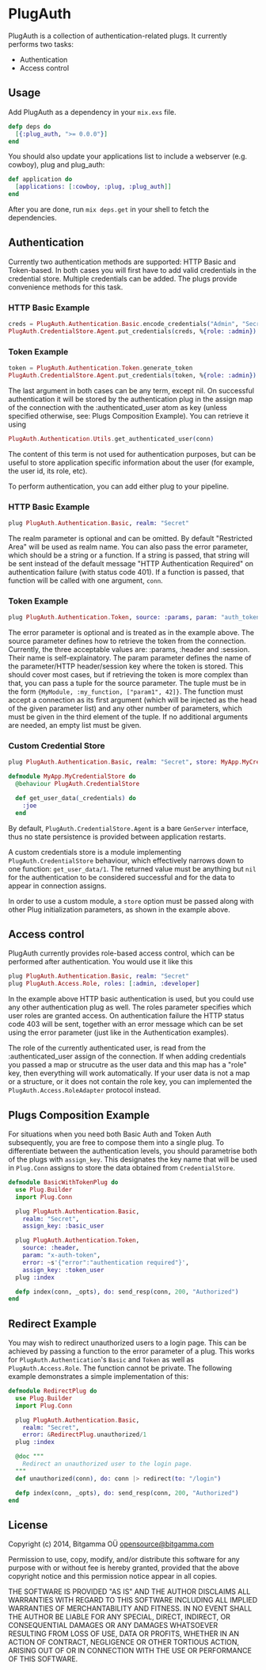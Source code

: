 # PlugAuth

PlugAuth is a collection of authentication-related plugs. It currently performs two tasks:

* Authentication
* Access control

## Usage

Add PlugAuth as a dependency in your `mix.exs` file.

```elixir
defp deps do
  [{:plug_auth, ">= 0.0.0"}]
end
```

You should also update your applications list to include a webserver (e.g. cowboy), plug and plug_auth:

```elixir
def application do
  [applications: [:cowboy, :plug, :plug_auth]]
end
```

After you are done, run `mix deps.get` in your shell to fetch the dependencies.

## Authentication

Currently two authentication methods are supported: HTTP Basic and Token-based. In both cases you will first have to add valid credentials in the credential store. Multiple credentials can be added. The plugs provide convenience methods for this task.

### HTTP Basic Example
```elixir
creds = PlugAuth.Authentication.Basic.encode_credentials("Admin", "SecretPass")
PlugAuth.CredentialStore.Agent.put_credentials(creds, %{role: :admin})
```

### Token Example
```elixir
token = PlugAuth.Authentication.Token.generate_token
PlugAuth.CredentialStore.Agent.put_credentials(token, %{role: :admin})
```

The last argument in both cases can be any term, except nil. On successful authentication it will be stored by the authentication plug in the assign map of the connection with the :authenticated_user atom as key
(unless specified otherwise, see: Plugs Composition Example). You can retrieve it using

```elixir
PlugAuth.Authentication.Utils.get_authenticated_user(conn)
```

The content of this term is not used for authentication purposes, but can be useful to store application specific information about the user (for example, the user id, its role, etc).

To perform authentication, you can add either plug to your pipeline.

### HTTP Basic Example
```elixir
plug PlugAuth.Authentication.Basic, realm: "Secret"
```
The realm parameter is optional and can be omitted. By default "Restricted Area" will be used as realm name. You can also pass the error parameter, which should be a string or a function. If a string is passed, that string will be sent instead of the default message "HTTP Authentication Required" on authentication failure (with status code 401). If a function is passed, that function will be called with one argument, `conn`.

### Token Example
```elixir
plug PlugAuth.Authentication.Token, source: :params, param: "auth_token", error: ~s'{"error":"authentication required"}'
```
The error parameter is optional and is treated as in the example above. The source parameter defines how to retrieve the token from the connection. Currently, the three acceptable values are: :params, :header and :session. Their name is self-explainatory. The param parameter defines the name of the parameter/HTTP header/session key where the token is stored. This should cover most cases, but if retrieving the token is more complex than that, you can pass a tuple for the source parameter. The tuple must be in the form `{MyModule, :my_function, ["param1", 42]}`. The function must accept a connection as its first argument (which will be injected as the head of the given parameter list) and any other number of parameters, which must be given in the third element of the tuple. If no additional arguments are needed, an empty list must be given.

### Custom Credential Store
```elixir
plug PlugAuth.Authentication.Basic, realm: "Secret", store: MyApp.MyCredentialStore
```

```elixir
defmodule MyApp.MyCredentialStore do
  @behaviour PlugAuth.CredentialStore

  def get_user_data(_credentials) do
    :joe
  end
```

By default, `PlugAuth.CredentialStore.Agent` is a bare `GenServer` interface, thus no
state persistence is provided between application restarts.

A custom credentials store is a module implementing `PlugAuth.CredentialStore`
behaviour, which effectively narrows down to one function: `get_user_data/1`.
The returned value must be anything but `nil` for the authentication to be
considered successful and for the data to appear in connection assigns.

In order to use a custom module, a `store` option must be passed along with
other Plug initialization parameters, as shown in the example above.

## Access control
PlugAuth currently provides role-based access control, which can be performed after authentication. You would use it like this

```elixir
plug PlugAuth.Authentication.Basic, realm: "Secret"
plug PlugAuth.Access.Role, roles: [:admin, :developer]
```

In the example above HTTP basic authentication is used, but you could use any other authentication plug as well. The roles parameter specifies which user roles are granted access. On authentication failure the HTTP status code 403 will be sent, together with an error message which can be set using the error parameter (just like in the Authentication examples).

The role of the currently authenticated user, is read from the :authenticated_user assign of the connection. If when adding credentials you passed a map or strucutre as the user data and this map has a "role" key, then everything will work automatically. If your user data is not a map or a structure, or it does not contain the role key, you can implemented the ```PlugAuth.Access.RoleAdapter``` protocol instead.

## Plugs Composition Example

For situations when you need both Basic Auth and Token Auth subsequently, you
are free to compose them into a single plug.
To differentiate between the authentication levels, you should parametrise
both of the plugs with `assign_key`. This designates the key name that will be used
in `Plug.Conn` assigns to store the data obtained from `CredentialStore`.

```elixir
defmodule BasicWithTokenPlug do
  use Plug.Builder
  import Plug.Conn

  plug PlugAuth.Authentication.Basic,
    realm: "Secret",
    assign_key: :basic_user

  plug PlugAuth.Authentication.Token,
    source: :header,
    param: "x-auth-token",
    error: ~s'{"error":"authentication required"}',
    assign_key: :token_user
  plug :index

  defp index(conn, _opts), do: send_resp(conn, 200, "Authorized")
end
```

## Redirect Example
You may wish to redirect unauthorized users to a login page. This can be achieved by passing a function to the error parameter of a plug. This works for `PlugAuth.Authentication`'s `Basic` and `Token` as well as `PlugAuth.Access.Role`. The function cannot be private. The following example demonstrates a simple implementation of this:

```elixir
defmodule RedirectPlug do
  use Plug.Builder
  import Plug.Conn

  plug PlugAuth.Authentication.Basic,
    realm: "Secret",
    error: &RedirectPlug.unauthorized/1
  plug :index

  @doc """
    Redirect an unauthorized user to the login page.
  """
  def unauthorized(conn), do: conn |> redirect(to: "/login")

  defp index(conn, _opts), do: send_resp(conn, 200, "Authorized")
end

```

## License
Copyright (c) 2014, Bitgamma OÜ <opensource@bitgamma.com>

Permission to use, copy, modify, and/or distribute this software for any
purpose with or without fee is hereby granted, provided that the above
copyright notice and this permission notice appear in all copies.

THE SOFTWARE IS PROVIDED "AS IS" AND THE AUTHOR DISCLAIMS ALL WARRANTIES
WITH REGARD TO THIS SOFTWARE INCLUDING ALL IMPLIED WARRANTIES OF
MERCHANTABILITY AND FITNESS. IN NO EVENT SHALL THE AUTHOR BE LIABLE FOR
ANY SPECIAL, DIRECT, INDIRECT, OR CONSEQUENTIAL DAMAGES OR ANY DAMAGES
WHATSOEVER RESULTING FROM LOSS OF USE, DATA OR PROFITS, WHETHER IN AN
ACTION OF CONTRACT, NEGLIGENCE OR OTHER TORTIOUS ACTION, ARISING OUT OF
OR IN CONNECTION WITH THE USE OR PERFORMANCE OF THIS SOFTWARE.
